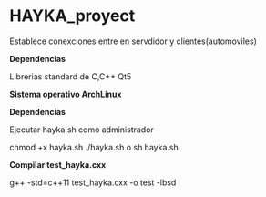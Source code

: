 # HAYKA_proyect
Establece conexciones entre en servdidor y clientes(automoviles)


**Dependencias**

Librerias standard de C,C++ Qt5

**Sistema operativo ArchLinux**


**Dependencias**

Ejecutar hayka.sh como administrador

chmod +x hayka.sh
./hayka.sh o sh hayka.sh


**Compilar test_hayka.cxx**

g++ -std=c++11 test_hayka.cxx -o test -lbsd
